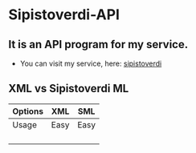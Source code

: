 # Sipistoverdi-API
## It is an API program for my service. 
- You can visit my service, here: [sipistoverdi](http://sipistoverdi.viewdns.net)
## XML vs Sipistoverdi ML 

| Options        |  XML                  |       SML         |
| -------------- | -----------------     |-------------------|                   
| Usage          | Easy                  | Easy              |
|                |                       |                   |
|                |                       |                   |
|                |                       |                   |
|                |                       |                   |
